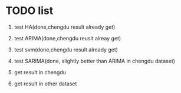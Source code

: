 # TODO list

1. test HA(done,chengdu result already get)
2. test ARIMA(done,chengdu reuslt alreay get)
3. test svm(done,chengdu result already get)
4. test SARIMA(done, slightly better than ARIMA in chengdu dataset)


5. get result in chengdu
6. get result in other dataset

<!-- XGBoost might be too slow -->